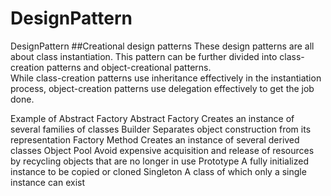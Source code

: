 # DesignPattern
DesignPattern
##Creational design patterns
These design patterns are all about class instantiation. This pattern can be further divided into class-creation patterns and object-creational patterns. <br>
While class-creation patterns use inheritance effectively in the instantiation process, object-creation patterns use delegation effectively to get the job done.<br>

Example of Abstract Factory
Abstract Factory
Creates an instance of several families of classes
Builder
Separates object construction from its representation
Factory Method
Creates an instance of several derived classes
Object Pool
Avoid expensive acquisition and release of resources by recycling objects that are no longer in use
Prototype
A fully initialized instance to be copied or cloned
Singleton
A class of which only a single instance can exist
